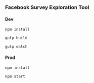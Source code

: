 ### Facebook Survey Exploration Tool

#### Dev
`npm install`

`gulp build`

`gulp watch`

#### Prod
`npm install`

`npm start`
